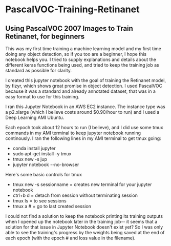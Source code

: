 # PascalVOC-Training-Retinanet
## Using PascalVOC 2007 Images to Train Retinanet, for beginners

This was my first time training a machine learning model and my first time doing any object detection, so if you too are a beginner, I hope this notebook helps you. I tried to supply explanations and details about the different keras functions being used, and tried to keep the training job as standard as possible for clarity.

I created this jupyter notebook with the goal of training the Retinanet model, by fizyr, which shows great promise in object detection. I used PascalVOC because it was a standard and already annotated dataset, that was in a easy format to use for this training.

I ran this Jupyter Notebook in an AWS EC2 instance. The instance type was a p2.xlarge (which I believe costs around $0.90/hour to run) and I used a Deep Learning AMI Ubuntu.

Each epoch took about 12 hours to run (I believe), and I did use some tmux commands in my AMI terminal to keep jupyter notebook running continously. 
I ran the following lines in my AMI terminal to get tmux going:
- conda install jupyter
- sudo apt-get install -y tmux
- tmux new -s jup
- jupyter notebook --no-browser

Here's some basic controls for tmux
- tmux new -s sessionname = creates new terminal for your jupyter notebook
- ctrl+b d = detach from session without terminating session
- tmux ls = to see sessions
- tmux a # = go to last created session

I could not find a solution to keep the notebook printing its training outputs when I opened up the notebook later in the training job-- it seems that a solution for that issue in Jupyter Notebook doesn't exist yet? So I was only able to see the training's progress by the weights being saved at the end of each epoch (with the epoch # and loss value in the filename).

